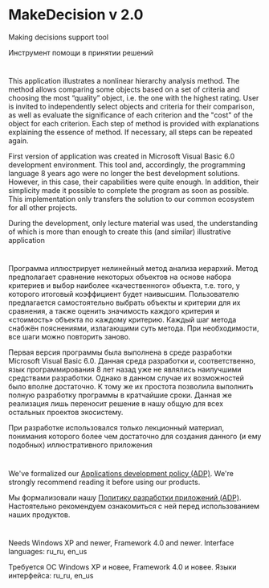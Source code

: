 # MakeDecision v 2.0

Making decisions support tool

Инструмент помощи в принятии решений

#

This application illustrates a nonlinear hierarchy analysis method. The method allows comparing
some objects based on a set of criteria and choosing the most “quality” object, i.e. the one
with the highest rating. User is invited to independently select objects and criteria for their
comparison, as well as evaluate the significance of each criterion and the "cost" of the object
for each criterion. Each step of method is provided with explanations explaining the essence of
method. If necessary, all steps can be repeated again.

First version of application was created in Microsoft Visual Basic 6.0 development environment.
This tool and, accordingly, the programming language 8 years ago were no longer the best development
solutions. However, in this case, their capabilities were quite enough. In addition, their simplicity
made it possible to complete the program as soon as possible. This implementation only transfers
the solution to our common ecosystem for all other projects.

During the development, only lecture material was used, the understanding of which is more
than enough to create this (and similar) illustrative application

#

Программа иллюстрирует нелинейный метод анализа иерархий. Метод предполагает сравнение некоторых
объектов на основе набора критериев и выбор наиболее «качественного» объекта, т.е. того,
у которого итоговый коэффициент будет наивысшим. Пользователю предлагается самостоятельно выбрать
объекты и критерии для их сравнения, а также оценить значимость каждого критерия и «стоимость»
объекта по каждому критерию. Каждый шаг метода снабжён пояснениями, излагающими суть метода.
При необходимости, все шаги можно повторить заново.

Первая версия программы была выполнена в среде разработки Microsoft Visual Basic 6.0.
Данная среда разработки и, соответственно, язык программирования 8 лет назад уже не являлись
наилучшими средствами разработки. Однако в данном случае их возможностей было вполне достаточно.
К тому же их простота позволила выполнить полную разработку программы в кратчайшие сроки.
Данная же реализация лишь переносит решение в нашу общую для всех остальных проектов экосистему.

При разработке использовался только лекционный материал, понимания которого более чем достаточно
для создания данного (и ему подобных) иллюстративного приложения

#

We've formalized our [Applications development policy (ADP)](https://vk.com/@rdaaow_fupl-adp).
We're strongly recommend reading it before using our products.

Мы формализовали нашу [Политику разработки приложений (ADP)](https://vk.com/@rdaaow_fupl-adp).
Настоятельно рекомендуем ознакомиться с ней перед использованием наших продуктов.

#

Needs Windows XP and newer, Framework 4.0 and newer. Interface languages: ru_ru, en_us

Требуется ОС Windows XP и новее, Framework 4.0 и новее. Языки интерфейса: ru_ru, en_us
